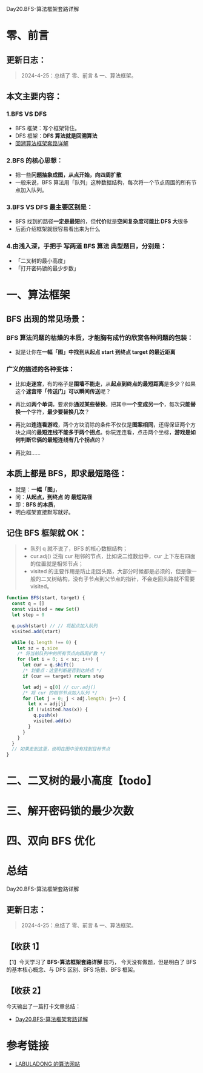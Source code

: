 Day20.BFS-算法框架套路详解

# 零、前言

## 更新日志：

> 2024-4-25：总结了 零、前言 & 一、算法框架。

## 本文主要内容：

### 1.BFS VS DFS

- BFS 框架：写个框架背住。
- DFS 框架：**DFS 算法就是回溯算法**
- [回溯算法框架套路详解](https://labuladong.online/algo/essential-technique/backtrack-framework/)

### 2.BFS 的核心思想：

- 把一些**问题抽象成图，从点开始，向四周扩散**
- 一般来说，BFS 算法用「队列」这种数据结构，每次将一个节点周围的所有节点加入队列。

### 3.BFS VS DFS 最主要区别是：

- BFS 找到的路径**一定是最短**的，但**代价**就是**空间复杂度可能比 DFS 大**很多
- 后面介绍框架就很容易看出来为什么

### 4.由浅入深，手把手 写两道 BFS 算法 典型题目，分别是：

- 「二叉树的最小高度」
- 「打开密码锁的最少步数」

# 一、算法框架

## BFS 出现的常见场景：

### BFS 算法问题的枯燥的本质，才能胸有成竹的欣赏各种问题的包装：

- 就是让你在**一幅「图」中找到从起点 start 到终点 target 的最近距离**

### 广义的描述的各种变体：

- 比如**走迷宫**，有的格子是**围墙不能走**，从**起点到终点的最短距离**是多少？如果这个**迷宫带「传送门」可以瞬间传送**呢？

- 再比如**两个单词**，要求你**通过某些替换**，把其中**一个变成另一个**，每次**只能替换一个**字符，**最少要替换几次**？

- 再比如**连连看游戏**，两个方块消除的条件不仅仅是**图案相同**，还得保证两个方块之间的**最短连线不能多于两个拐点**。你玩连连看，点击两个坐标，**游戏是如何判断它俩的最短连线有几个拐点**的？

- 再比如……

## 本质上都是 BFS，即求最短路径：

- 就是：**一幅「图」**，
- 问：**从起点，到终点 的 最短路径**
- 即：**BFS 的本质**，
- 明白框架直接默写就好。

## 记住 BFS 框架就 OK：

> - 队列 q 就不说了，BFS 的核心数据结构；
> - cur.adj() 泛指 cur 相邻的节点，比如说二维数组中，cur 上下左右四面的位置就是相邻节点；
> - visited 的主要作用是防止走回头路，大部分时候都是必须的，但是像一般的二叉树结构，没有子节点到父节点的指针，不会走回头路就不需要 visited。

```js
function BFS(start, target) {
  const q = []
  const visited = new Set()
  let step = 0

  q.push(start) // // 将起点加入队列
  visited.add(start)

  while (q.length !== 0) {
    let sz = q.size
    /* 将当前队列中的所有节点向四周扩散 */
    for (let i = 0; i < sz; i++) {
      let cur = q.shift()
      /* 划重点：这里判断是否到达终点 */
      if (cur == target) return step

      let adj = q[0] // cur.adj()
      /* 将 cur 的相邻节点加入队列 */
      for (let j = 0; j < adj.length; j++) {
        let x = adj[j]
        if (!visited.has(x)) {
          q.push(x)
          visited.add(x)
        }
      }
    }
  }
  // 如果走到这里，说明在图中没有找到目标节点
}
```

# 二、二叉树的最小高度【todo】

# 三、解开密码锁的最少次数

# 四、双向 BFS 优化

# 总结

Day20.BFS-算法框架套路详解

## 更新日志：

> 2024-4-25：总结了 零、前言 & 一、算法框架。

## 【收获 1】

【1】今天学习了 **BFS-算法框架套路详解** 技巧，
今天没有做题，但是明白了 BFS 的基本核心概念、与 DFS 区别、BFS 场景、BFS 框架。

## 【收获 2】

今天输出了一篇打卡文章总结：

- [Day20.BFS-算法框架套路详解](https://github.com/djsz3y/algorithm-labuladong/blob/master/Day20.BFS-算法框架套路详解.md)

# 参考链接

- [LABULADONG 的算法网站](https://labuladong.online/algo/)
